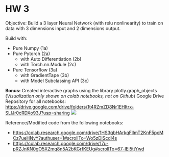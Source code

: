 # HW 3

Objective: Build a 3 layer Neural Network (with relu nonlinearity) to train on data with 3 dimensions input and 2 dimensions output.

Build with:
* Pure Numpy (1a) 
* Pure Pytorch (2a) 
   - with Auto Differentiation (2b) 
   - with Torch.nn.Module (2c)
* Pure Tensorflow (3a) 
   - with GradientTape (3b)
   - with Model Subclassing API (3c)

**Bonus:** Created interactive graphs using the library plotly.graph_objects (_Visualization only shown on colab notebooks, not on Github_)
Google Drive Repository for all notebooks: https://drive.google.com/drive/folders/1t4RZmZD8Nr1EHItrx-SLlJr0cRDXo93J?usp=sharing
![](3d_interactive_graph.gif)

Reference/Modified code from the following notebooks: 
* https://colab.research.google.com/drive/1HS3qbHArkqFlImT2KnF5pcMCz7ueHNvY?authuser=1#scrollTo=Wo5zDlScdl4s 
* https://colab.research.google.com/drive/17u-pRZJnKN0gO5XZmq8n5A2bKGrfKEUg#scrollTo=67-lEi5tjYwd 
